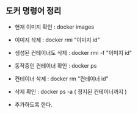 ## 도커 명령어 정리

* 현재 이미지 확인 : docker images 
* 이미지 삭제 : docker rmi "이미지 id"
* 생성된 컨테이너도 삭제 : docker rmi -f "이미지 id"

* 동작중인 컨테이너 확인 : docker ps
* 컨테이너 삭제 : docker rm "컨테이너 id"
* 삭제 확인 : docker ps -a ( 정지된 컨테이너까지 )

* 추가하도록 한다.
